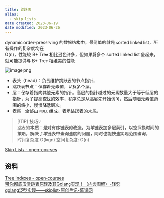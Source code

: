 ```yaml
---
title: 跳跃表
alias:
  - skip lists
date created: 2023-06-19
date modified: 2023-06-26
---
```


dynamic order-preserving 的数据结构中，最简单的就是 sorted linked list，所有操作的复杂度均在  
O(n)，性能较 B+ Tree 相比逊色许多，但如果将多个 sorted linked list 垒起来，就可能提供与 B+ Tree 相媲美的性能  

![image.png](http://image.clickear.top/20230621141813.png)

- 表头（head）：负责维护跳跃表的节点指针。
- 跳跃表节点：保存着元素值，以及多个层。
- 层：保存着指向其他元素的指针。高层的指针越过的元素数量大于等于低层的指针，为了提高查找的效率，程序总是从高层先开始访问，然后随着元素值范围的缩小，慢慢降低层次。
- 表尾：全部由 `NULL` 组成，表示跳跃表的末尾。
> [!TIP] 技巧💡  
> 跳表的**本质**：**是对有序链表的改造，为单链表加多层索引，以空间换时间的策略，解决了单链表中查询速度的问题，同时也能快速实现范围查询**。  
时间复杂度 O(logn) 空间复杂度: O(n)




[Skip Lists - open-courses](https://zhenghe.gitbook.io/open-courses/mit-6.046/skip-lists)

## 资料

[Tree Indexes - open-courses](https://zhenghe.gitbook.io/open-courses/cmu-15-445-645-database-systems/tree-indexes)  
[带你彻底击溃跳表原理及其Golang实现！（内含图解）-轻识](https://www.qinglite.cn/doc/4474647751d7ac14c)  
[golang泛型实现——skiplist-原创手记-慕课网](https://m.imooc.com/article/details?article_id=326304)
